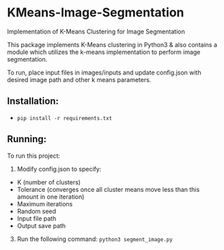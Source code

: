 # KMeans-Image-Segmentation
Implementation of K-Means Clustering for Image Segmentation

This package implements K-Means clustering in Python3 & also contains a module which utilizes the k-means implementation to perform image segmentation. 

To run, place input files in images/inputs and update config.json with desired image path and other k means parameters.

## Installation:
- `pip install -r requirements.txt`

## Running:
To run this project:
1. Modify config.json to specify:
  - K (number of clusters)
  - Tolerance (converges once all cluster means move less than this amount in one iteration)
  - Maximum iterations
  - Random seed
  - Input file path
  - Output save path
3. Run the following command: `python3 segment_image.py`
